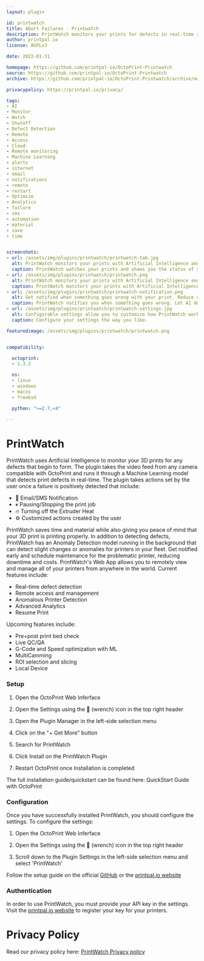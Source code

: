 ```yaml
---
layout: plugin

id: printwatch
title: Abort Failures - Printwatch
description: PrintWatch monitors your prints for defects in real-time and optimizes your 3D printers using Artificial Intelligence
author: printpal.io
license: AGPLv3

date: 2022-01-31

homepage: https://github.com/printpal-io/OctoPrint-Printwatch
source: https://github.com/printpal-io/OctoPrint-Printwatch
archive: https://github.com/printpal-io/OctoPrint-Printwatch/archive/master.zip

privacypolicy: https://printpal.io/privacy/

tags:
- AI
- Monitor
- Watch
- Shutoff
- Defect Detection
- Remote
- Access
- Cloud
- Remote monitoring
- Machine Learning
- alerts
- internet
- email
- notifications
- remote
- restart
- Optimize
- Analytics
- failure
- sms
- automation
- material
- save
- time


screenshots:
- url: /assets/img/plugins/printwatch/printwatch-tab.jpg
  alt: PrintWatch monitors your prints with Artificial Intelligence and saves you time and material
  caption: PrintWatch watches your prints and shows you the status of your print in real-time
- url: /assets/img/plugins/printwatch/printwatch.png
  alt: PrintWatch monitors your prints with Artificial Intelligence and saves you time and material
  caption: PrintWatch monitors your prints with Artificial Intelligence
- url: /assets/img/plugins/printwatch/printwatch-notification.png
  alt: Get notified when something goes wrong with your print. Reduce downtime and loss
  caption: PrintWatch notifies you when something goes wrong. Let AI do the watching for you while you enjoy your day
- url: /assets/img/plugins/printwatch/printwatch-settings.jpg
  alt: Configurable settings allow you to customize how PrintWatch works for you.
  caption: Configure your settings the way you like.

featuredimage: /assets/img/plugins/printwatch/printwatch.png


compatibility:

  octoprint:
  - 1.3.2

  os:
  - linux
  - windows
  - macos
  - freebsd

  python: ">=2.7,<4"

---
```


# PrintWatch

PrintWatch uses Artificial Intelligence to monitor your 3D prints for any defects that begin to form. The plugin takes the video feed from any camera compatible with OctoPrint and runs it through a Machine Learning model that detects print defects in real-time. The plugin takes actions set by the user once a failure is positively detected that include:

- 📧 Email/SMS Notification
- ⏸ Pausing/Stopping the print job
- 🔥 Turning off the Extruder Heat
- ⚙ Customized actions created by the user

PrintWatch saves time and material while also giving you peace of mind that your 3D print is printing properly. In addition to detecting defects, PrintWatch has an Anomaly Detection model running in the background that can detect slight changes or anomalies for printers in your fleet. Get notified early and schedule maintenance for the problematic printer, reducing downtime and costs. PrintWatch's Web App allows you to remotely view and manage all of your printers from anywhere in the world.
Current features include:

- Real-time defect detection
- Remote access and management
- Anomalous Printer Detection
- Advanced Analytics
- Resume Print

Upcoming features include:

- Pre+post print bed check
- Live QC/QA
- G-Code and Speed optimization with ML
- MultiCamming
- ROI selection and slicing
- Local Device

### Setup

1. Open the OctoPrint Web Inferface

2. Open the Settings using the 🔧 (wrench) icon in the top right header

3. Open the Plugin Manager in the left-side selection menu

4. Click on the "+ Get More" button

5. Search for PrintWatch

6. Click Install on the PrintWatch Plugin

7. Restart OctoPrint once Installation is completed

The full installation guide/quickstart can be found here: QuickStart Guide with OctoPrint

### Configuration

Once you have successfully installed PrintWatch, you should configure the settings. To configure the settings:

1. Open the OctoPrint Web Inferface

2. Open the Settings using the 🔧 (wrench) icon in the top right header

3. Scroll down to the Plugin Settings in the left-side selection menu and select 'PrintWatch'

Follow the setup guide on the official [GitHub](https://github.com/printpal-io/OctoPrint-PrintWatch) or the [printpal.io website](https://printpal.io/documentation/quick-start-guide/)


### Authentication

In order to use PrintWatch, you must provide your API key in the settings. Visit the [printpal.io website](https://printpal.io/pricing/) to register your key for your printers.

# Privacy Policy
Read our privacy policy here: [PrintWatch Privacy policy](https://printpal.io/privacy/)
